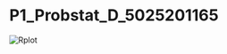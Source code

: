 # P1_Probstat_D_5025201165


![Rplot](https://user-images.githubusercontent.com/72547769/162623727-90ae8759-3cde-4091-a8c6-b69921f706ec.png)
